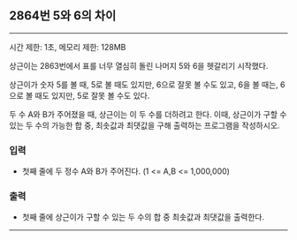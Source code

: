 ## 2864번 5와 6의 차이


---

시간 제한: 1초, 메모리 제한: 128MB

상근이는 2863번에서 표를 너무 열심히 돌린 나머지 5와 6을 헷갈리기 시작했다.

상근이가 숫자 5를 볼 때, 5로 볼 때도 있지만, 6으로 잘못 볼 수도 있고, 6을 볼 때는, 6으로 볼 때도 있지만, 5로 잘못 볼 수도 있다.

두 수 A와 B가 주어졌을 때, 상근이는 이 두 수를 더하려고 한다. 이때, 상근이가 구할 수 있는 두 수의 가능한 합 중, 최솟값과 최댓값을 구해 출력하는 프로그램을 작성하시오.

### 입력

- 첫째 줄에 두 정수 A와 B가 주어진다. (1 <= A,B <= 1,000,000)

### 출력

- 첫째 줄에 상근이가 구할 수 있는 두 수의 합 중 최솟값과 최댓값을 출력한다.

---


